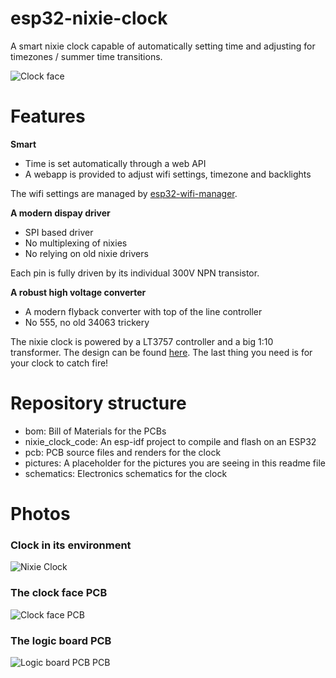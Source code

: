 # esp32-nixie-clock

A smart nixie clock capable of automatically setting time and adjusting for timezones / summer time transitions.

![Clock face](https://raw.githubusercontent.com/tonyp7/esp32-nixie-clock/master/pictures/nixie-clock-front-1024.jpg)

# Features

**Smart**

  - Time is set automatically through a web API
  - A webapp is provided to adjust wifi settings, timezone and backlights
  
The wifi settings are managed by [esp32-wifi-manager](https://github.com/tonyp7/esp32-wifi-manager).

**A modern dispay driver**

  - SPI based driver
  - No multiplexing of nixies
  - No relying on old nixie drivers

Each pin is fully driven by its individual 300V NPN transistor.

**A robust high voltage converter**

 - A modern flyback converter with top of the line controller
 - No 555, no old 34063 trickery

The nixie clock is powered by a LT3757 controller and a big 1:10 transformer. The design can be found [here](https://github.com/tonyp7/170v-nixie-power-supply). The last thing you need is for your clock to catch fire!

# Repository structure

- bom: Bill of Materials for the PCBs
- nixie_clock_code: An esp-idf project to compile and flash on an ESP32
- pcb: PCB source files and renders for the clock
- pictures: A placeholder for the pictures you are seeing in this readme file
- schematics: Electronics schematics for the clock

# Photos

### Clock in its environment
![Nixie Clock](https://raw.githubusercontent.com/tonyp7/esp32-nixie-clock/master/pictures/nixie-clock-coffee-table-1024.jpg)

### The clock face PCB
![Clock face PCB](https://raw.githubusercontent.com/tonyp7/esp32-nixie-clock/master/pictures/clock-face-assembled-1024.jpg)

### The logic board PCB
![Logic board PCB PCB](https://raw.githubusercontent.com/tonyp7/esp32-nixie-clock/master/pictures/logic-board-assembled-1024.jpg)

